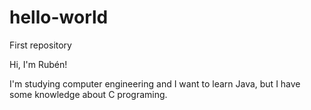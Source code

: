 # hello-world
First repository

Hi, I'm Rubén!

I'm studying computer engineering and I want to learn Java, but I have some knowledge about C programing. 
